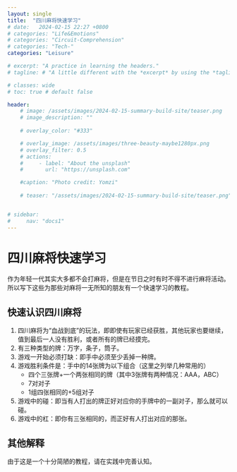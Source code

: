 ```yaml
---
layout: single
title:  "四川麻将快速学习"
# date:   2024-02-15 22:27 +0800
# categories: "Life&Emotions"
# categories: "Circuit-Comprehension"
# categories: "Tech-"
categories: "Leisure"

# excerpt: "A practice in learning the headers."
# tagline: # "A little different with the *excerpt* by using the *tagline*. "

# classes: wide
# toc: true # default false

header:
    # image: /assets/images/2024-02-15-summary-build-site/teaser.png
    # image_description: ""
    
    # overlay_color: "#333"

    # overlay_image: /assets/images/three-beauty-maybe1280px.png
    # overlay_filter: 0.5
    # actions:
    #     - label: "About the unsplash"
    #       url: "https://unsplash.com"

    #caption: "Photo credit: Yomzi"
    
    # teaser: "/assets/images/2024-02-15-summary-build-site/teaser.png"


# sidebar:
#     nav: "docs1"
---
```

# 四川麻将快速学习
作为年轻一代其实大多都不会打麻将，但是在节日之时有时不得不进行麻将活动。所以写下这些为那些对麻将一无所知的朋友有一个快速学习的教程。
## 快速认识四川麻将
1. 四川麻将为“血战到底”的玩法，即即使有玩家已经获胜，其他玩家也要继续，值到最后一人没有胜利，或者所有的牌已经摸完。
2. 有三种类型的牌：万字，条子，筒子。
3. 游戏一开始必须打缺：即手中必须至少丢掉一种牌。
4. 游戏胜利条件是：手中的14张牌为以下组合（这里之列举几种常用的）
   - 四个三张牌+一个两张相同的牌（其中3张牌有两种情况：AAA，ABC）
   - 7对对子
   - 1组四张相同的+5组对子
5. 游戏中的碰：即当有人打出的牌正好对应你的手牌中的一副对子，那么就可以碰。
6. 游戏中的杠：即你有三张相同的，而正好有人打出对应的那张。
## 其他解释
由于这是一个十分简陋的教程，请在实践中完善认知。
